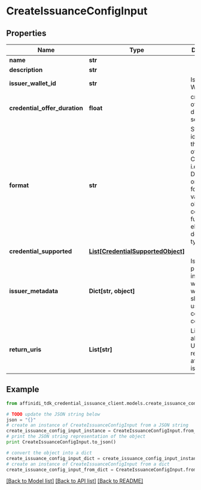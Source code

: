 # CreateIssuanceConfigInput

## Properties

| Name                          | Type                                                                | Description                                                                                                                                           | Notes      |
| ----------------------------- | ------------------------------------------------------------------- | ----------------------------------------------------------------------------------------------------------------------------------------------------- | ---------- |
| **name**                      | **str**                                                             |                                                                                                                                                       | [optional] |
| **description**               | **str**                                                             |                                                                                                                                                       | [optional] |
| **issuer_wallet_id**          | **str**                                                             | Issuer Wallet id                                                                                                                                      |
| **credential_offer_duration** | **float**                                                           | credential offer duration in second                                                                                                                   | [optional] |
| **format**                    | **str**                                                             | String identifying the format of this Credential, i.e., ldp_vc. Depending on the format value, the object contains further elements defining the type | [optional] |
| **credential_supported**      | [**List[CredentialSupportedObject]**](CredentialSupportedObject.md) |                                                                                                                                                       |
| **issuer_metadata**           | **Dict[str, object]**                                               | Issuer public information wallet may want to show to user during consent confirmation                                                                 | [optional] |
| **return_uris**               | **List[str]**                                                       | List of allowed URIs to be returned to after issuance                                                                                                 | [optional] |

## Example

```python
from affinidi_tdk_credential_issuance_client.models.create_issuance_config_input import CreateIssuanceConfigInput

# TODO update the JSON string below
json = "{}"
# create an instance of CreateIssuanceConfigInput from a JSON string
create_issuance_config_input_instance = CreateIssuanceConfigInput.from_json(json)
# print the JSON string representation of the object
print CreateIssuanceConfigInput.to_json()

# convert the object into a dict
create_issuance_config_input_dict = create_issuance_config_input_instance.to_dict()
# create an instance of CreateIssuanceConfigInput from a dict
create_issuance_config_input_from_dict = CreateIssuanceConfigInput.from_dict(create_issuance_config_input_dict)
```

[[Back to Model list]](../README.md#documentation-for-models) [[Back to API list]](../README.md#documentation-for-api-endpoints) [[Back to README]](../README.md)
